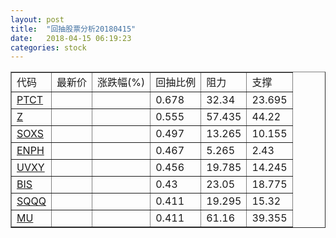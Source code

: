 ```yaml
---
layout: post
title:  "回抽股票分析20180415"
date:   2018-04-15 06:19:23
categories: stock
---
```

<script type="text/javascript">
var stockList = []
stockList.push('gb_ptct');
stockList.push('gb_z');
stockList.push('gb_soxs');
stockList.push('gb_enph');
stockList.push('gb_uvxy');
stockList.push('gb_bis');
stockList.push('gb_sqqq');
stockList.push('gb_mu');
</script>
<table border="1">
 <tr>
 <td>代码</td>
 <td>最新价</td>
 <td>涨跌幅(%)</td>
 <td>回抽比例</td>
 <td>阻力</td>
 <td>支撑</td>
</tr>
  <tr id="ptct">
  <td><a href="http://stock.finance.sina.com.cn/usstock/quotes/PTCT.html" target="_blank">PTCT</a></td><td></td><td></td><td>0.678</td><td>32.34</td><td>23.695</td></tr>
  <tr id="z">
  <td><a href="http://stock.finance.sina.com.cn/usstock/quotes/Z.html" target="_blank">Z</a></td><td></td><td></td><td>0.555</td><td>57.435</td><td>44.22</td></tr>
  <tr id="soxs">
  <td><a href="http://stock.finance.sina.com.cn/usstock/quotes/SOXS.html" target="_blank">SOXS</a></td><td></td><td></td><td>0.497</td><td>13.265</td><td>10.155</td></tr>
  <tr id="enph">
  <td><a href="http://stock.finance.sina.com.cn/usstock/quotes/ENPH.html" target="_blank">ENPH</a></td><td></td><td></td><td>0.467</td><td>5.265</td><td>2.43</td></tr>
  <tr id="uvxy">
  <td><a href="http://stock.finance.sina.com.cn/usstock/quotes/UVXY.html" target="_blank">UVXY</a></td><td></td><td></td><td>0.456</td><td>19.785</td><td>14.245</td></tr>
  <tr id="bis">
  <td><a href="http://stock.finance.sina.com.cn/usstock/quotes/BIS.html" target="_blank">BIS</a></td><td></td><td></td><td>0.43</td><td>23.05</td><td>18.775</td></tr>
  <tr id="sqqq">
  <td><a href="http://stock.finance.sina.com.cn/usstock/quotes/SQQQ.html" target="_blank">SQQQ</a></td><td></td><td></td><td>0.411</td><td>19.295</td><td>15.32</td></tr>
  <tr id="mu">
  <td><a href="http://stock.finance.sina.com.cn/usstock/quotes/MU.html" target="_blank">MU</a></td><td></td><td></td><td>0.411</td><td>61.16</td><td>39.355</td></tr>
</table>
